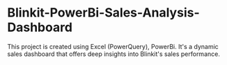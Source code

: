 # Blinkit-PowerBi-Sales-Analysis-Dashboard
This project is created using Excel (PowerQuery), PowerBi. It's a dynamic sales dashboard that offers deep insights into Blinkit's sales performance.

